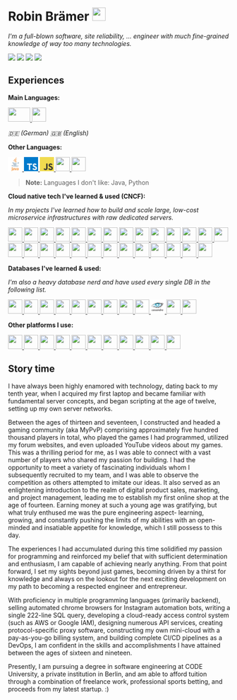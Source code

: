 # Robin Brämer <img src="https://raw.githubusercontent.com/MartinHeinz/MartinHeinz/master/wave.gif" width="30px" height="30px" />
_I'm a full-blown software, site reliability, ... engineer with much fine-grained knowledge of way too many technologies._

![](https://img.shields.io/badge/-Gopher-informational?style=for-the-badge&logo=Go)
![](https://img.shields.io/badge/-Kubernetes-informational?style=for-the-badge&logo=kubernetes)
![](https://img.shields.io/badge/-Games-informational?style=for-the-badge&logo=Minecraft)
![](https://img.shields.io/badge/-FinTech-informational?style=for-the-badge&logo=Bitcoin)

## Experiences

**Main Languages:**

<a href="https://github.com/golang/go">
    <img height="32" width="50" src="https://go.dev/images/go-logo-white.svg" />
</a>
<a href="https://github.com/sveltejs">
    <img height="32" width="32" src="https://github.com/sveltejs.png" />
</a>

_🇩🇪 (German) 🇬🇧 (English)_


**Other Languages:**

<a href="https://github.com/java/">
    <img height="32" width="32" style="background-color:white" src="https://raw.githubusercontent.com/github/explore/5b3600551e122a3277c2c5368af2ad5725ffa9a1/topics/java/java.png" />
</a>
<a href="https://github.com/microsoft/TypeScript">
    <img height="32" width="32" src="https://raw.githubusercontent.com/github/explore/80688e429a7d4ef2fca1e82350fe8e3517d3494d/topics/typescript/typescript.png" />
</a>
<a href="https://github.com/microsoft/JavaScript">
    <img height="32" width="32" src="https://raw.githubusercontent.com/github/explore/80688e429a7d4ef2fca1e82350fe8e3517d3494d/topics/javascript/javascript.png" />
</a>
<a href="https://github.com/python">
    <img height="32" width="32" src="https://github.com/python.png" />
</a>
<a href="https://github.com/SkriptLang">
    <img height="32" width="32" src="https://github.com/SkriptLang.png" />
</a>

> **Note:** Languages I don't like: Java, Python

**Cloud native tech I've learned & used (CNCF):**

_In my projects I've learned how to build and scale large, low-cost microservice infrastructures with raw dedicated servers._

<a href="https://github.com/kubernetes">
<img height="32" width="32" src="https://github.com/kubernetes.png" />
</a>
<a href="https://github.com/grpc">
<img height="32" width="32" src="https://github.com/grpc.png" />
</a>
<a href="https://github.com/protocolbuffers/protobuf">
<img height="32" width="32" src="https://gist.github.com/assets/22003767/6a6037ca-e390-4ca1-b4a9-93a6565c045b" />
</a>
<a href="https://github.com/siderolabs/talos">
    <img height="32" width="32" src="https://github.com/siderolabs.png" />
</a>
<a href="https://github.com/argoproj">
    <img height="32" width="32" src="https://github.com/argoproj.png" />
</a>
<a href="https://github.com/containerd/containerd">
<img height="32" width="32" style="background-color:white" src="https://github.com/containerd.png" />
</a>
<a href="https://github.com/istio/istio">
<img height="32" width="32" src="https://github.com/istio.png" />
</a>
<a href="https://github.com/cilium/cilium">
<img height="32" width="32" src="https://github.com/cilium.png" />
</a>
<a href="https://github.com/piraeusdatastore/piraeus-operator">
    <img height="32" width="32" src="https://github.com/piraeusdatastore.png" />
</a>
<a href="https://github.com/rook/rook">
<img height="32" width="32" style="background-color:white" src="https://github.com/rook.png" />
</a>
<a href="https://github.com/kubernetes-sigs/kubebuilder">
<img height="32" width="32" src="https://github.com/kubernetes-sigs.png" />
</a>
<a href="https://github.com/maas/maas">
<img height="32" width="32" src="https://github.com/maas.png" />
</a>
<a href="https://github.com/openstack">
<img height="32" width="32" src="https://github.com/openstack.png" />
</a>
<a href="https://github.com/k8snetworkplumbingwg/multus-cni">
<img height="32" width="32" src="https://gist.github.com/assets/22003767/73d5992f-1936-44fd-9930-e1a1f7c105a1" />
</a>
<a href="https://github.com/kubeovn/kube-ovn">
<img height="32" width="32" src="https://github.com/kubeovn.png" />
</a>
<a href="https://github.com/prometheus/prometheus">
<img height="32" width="32" src="https://github.com/prometheus.png" />
</a>
<a href="https://github.com/open-policy-agent/opa">
<img height="32" width="32" src="https://github.com/open-policy-agent.png" />
</a>
<a href="https://github.com/kubevirt/kubevirt">
<img height="32" width="32" src="https://github.com/kubevirt.png" />
</a>
<a href="https://github.com/cloudevents">
<img height="32" width="32" src="https://github.com/cloudevents.png" />
</a>
<a href="https://github.com/gvisor">
<img height="32" width="32" src="https://gvisor.dev/assets/logos/logo_solo_on_dark.svg" />
</a>
<a href="https://github.com/fluxcd">
<img height="32" width="32" src="https://github.com/fluxcd.png" />
</a>
<a href="https://github.com/nats-io">
<img height="32" width="32" src="https://github.com/nats-io.png" />
</a>
<a href="https://github.com/operator-framework/operator-sdk">
<img height="32" width="32" src="https://github.com/operator-framework.png" />
</a>
<a href="https://github.com/containernetworking/cni">
<img height="32" width="32" src="https://github.com/containernetworking.png" />
</a>
<a href="https://github.com/CrunchyData/postgres-operator">
<img height="32" width="32" src="https://github.com/CrunchyData.png" />
</a>
<a href="https://github.com/kubemq-io/kubemq-community">
<img height="32" width="32" src="https://github.com/kubemq-io.png" />
</a>
<a href="https://github.com/loft-sh/vcluster">
<img height="32" width="32" src="https://github.com/loft-sh.png" />
</a>


**Databases I've learned & used:**

_I'm also a heavy database nerd and have used every single DB in the following list._

<a href="https://github.com/cockroachdb/cockroach">
    <img height="32" width="32" src="https://github.com/cockroachdb.png" />
</a>
<a href="https://github.com/redis/redis">
    <img height="32" width="32" src="https://github.com/redis.png" />
</a>
<a href="https://github.com/graphql">
    <img height="32" width="32" src="https://github.com/graphql.png" />
</a>
<a href="https://github.com/dgraph-io/badger">
    <img height="32" width="32" src="https://github.com/dgraph-io.png" />
</a>
<a href="https://github.com/etcd-io/etcd">
    <img height="32" width="32" src="https://github.com/etcd-io.png" />
</a>
<a href="https://github.com/postgres">
    <img height="32" width="32" src="https://github.com/postgres.png" />
</a>
<a href="https://github.com/couchbase">
    <img height="32" width="32" src="https://github.com/couchbase.png" />
</a>
<a href="https://github.com/mysql">
    <img height="32" width="32" src="https://github.com/mysql.png" />
</a>
<a href="https://github.com/MariaDB">
    <img height="32" width="32" style="background-color:white" src="https://github.com/MariaDB.png" />
</a>
<a href="https://github.com/apache/cassandra">
    <img height="32" width="32" style="background-color:white" src="https://raw.githubusercontent.com/github/explore/8b79365c693905ff9adad384ab1534b5ab041cb9/topics/cassandra/cassandra.png" />
</a>
<a href="https://github.com/sqlite/sqlite">
    <img height="32" width="32" src="https://github.com/sqlite.png" />
</a>
<a href="https://cloud.google.com/firestore">
    <img height="32" width="32" src="https://github.com/firebase.png" />
</a>

**Other platforms I use:**

<a href="https://gitlab.com/robinbraemer">
    <img height="32" width="32" src="https://github.com/gitlab.png" />
</a>
<a href="https://github.com/robinbraemer">
    <img height="32" width="32" src="https://github.com/github.png" />
</a>
<a href="https://minekube.com/discord">
    <img height="32" width="32" src="https://github.com/discord.png" />
</a>
<a href="https://www.jetbrains.com/">
    <img height="32" width="32" src="https://github.com/jetbrains.png" />
</a>
<a href="https://cloud.google.com/">
    <img height="32" width="32" src="https://github.com/GoogleCloudPlatform.png" />
</a>
<a href="https://github.com/superfly">
    <img height="32" width="32" src="https://github.com/superfly.png" />
</a>
<a href="https://github.com/cloudflare">
    <img height="32" width="32" src="https://github.com/cloudflare.png" />
</a>
<a href="https://github.com/linear">
    <img height="32" width="32" src="https://github.com/linear.png" />
</a>
<a href="https://github.com/honeycombio">
    <img height="32" width="32" src="https://github.com/honeycombio.png" />
</a>
<a href="https://github.com/posthog">
    <img height="32" width="32" src="https://github.com/posthog.png" />
</a>
<a href="https://github.com/openai">
    <img height="32" width="32" src="https://github.com/openai.png" />
</a>


## Story time

I have always been highly enamored with technology, dating back to my tenth year, when I acquired my first laptop and became familiar with fundamental server concepts, and began scripting at the age of twelve, setting up my own server networks.

Between the ages of thirteen and seventeen, I constructed and headed a gaming community (aka MyPvP) comprising approximately five hundred thousand players in total, who played the games I had programmed, utilized my forum websites, and even uploaded YouTube videos about my games. This was a thrilling period for me, as I was able to connect with a vast number of players who shared my passion for building. I had the opportunity to meet a variety of fascinating individuals whom I subsequently recruited to my team, and I was able to observe the competition as others attempted to imitate our ideas. It also served as an enlightening introduction to the realm of digital product sales, marketing, and project management, leading me to establish my first online shop at the age of fourteen. Earning money at such a young age was gratifying, but what truly enthused me was the pure engineering aspect- learning, growing, and constantly pushing the limits of my abilities with an open-minded and insatiable appetite for knowledge, which I still possess to this day.

The experiences I had accumulated during this time solidified my passion for programming and reinforced my belief that with sufficient determination and enthusiasm, I am capable of achieving nearly anything. From that point forward, I set my sights beyond just games, becoming driven by a thirst for knowledge and always on the lookout for the next exciting development on my path to becoming a respected engineer and entrepreneur.

With proficiency in multiple programming languages (primarily backend), selling automated chrome browsers for Instagram automation bots, writing a single 222-line SQL query, developing a cloud-ready access control system (such as AWS or Google IAM), designing numerous API services, creating protocol-specific proxy software, constructing my own mini-cloud with a pay-as-you-go billing system, and building complete CI/CD pipelines as a DevOps, I am confident in the skills and accomplishments I have attained between the ages of sixteen and nineteen.

Presently, I am pursuing a degree in software engineering at CODE University, a private institution in Berlin, and am able to afford tuition through a combination of freelance work, professional sports betting, and proceeds from my latest startup. :)

<!--
**robinbraemer/robinbraemer** is a ✨ _special_ ✨ repository because its `README.md` (this file) appears on your GitHub profile.

Here are some ideas to get you started:

- 🔭 I’m currently working on ...
- 🌱 I’m currently learning ...
- 👯 I’m looking to collaborate on ...
- 🤔 I’m looking for help with ...
- 💬 Ask me about ...
- 📫 How to reach me: ...
- 😄 Pronouns: ...
- ⚡ Fun fact: ...

<a href="https://github.com/anuraghazra/github-readme-stats">
  <img align="center" src="https://github-readme-stats.vercel.app/api/pin/?username=anuraghazra&repo=github-readme-stats" />
</a>
<a href="https://github.com/anuraghazra/convoychat">
  <img align="center" src="https://github-readme-stats.vercel.app/api/pin/?username=anuraghazra&repo=convoychat" />
</a>
<a href="https://github.com/anuraghazra/convoychat">
  <img align="center" src="https://github-readme-stats.vercel.app/api/pin/?username=anuraghazra&repo=convoychat" />
</a>

-->
